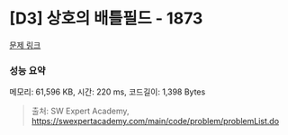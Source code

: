 # [D3] 상호의 배틀필드 - 1873 

[문제 링크](https://swexpertacademy.com/main/code/problem/problemDetail.do?contestProbId=AV5LyE7KD2ADFAXc) 

### 성능 요약

메모리: 61,596 KB, 시간: 220 ms, 코드길이: 1,398 Bytes



> 출처: SW Expert Academy, https://swexpertacademy.com/main/code/problem/problemList.do